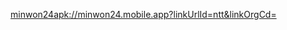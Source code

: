 [minwon24apk://minwon24.mobile.app?linkUrlId=ntt&linkOrgCd=](minwon24apk://minwon24.mobile.app?linkUrlId=ntt&linkOrgCd=)
